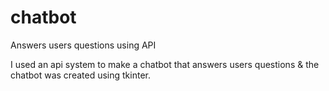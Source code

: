 # chatbot
Answers users questions using  API

I used an api system to make a chatbot that answers users questions & the chatbot was created using tkinter.
